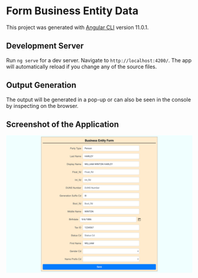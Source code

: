 # Form Business Entity Data

This project was generated with [Angular CLI](https://github.com/angular/angular-cli) version 11.0.1.

## Development Server

Run `ng serve` for a dev server. Navigate to `http://localhost:4200/`. The app will automatically reload if you change any of the source files.

## Output Generation

The output will be generated in a pop-up or can also be seen in the console by inspecting on the browser.

## Screenshot of the Application

![picture](src/assets/applicationImage.png)